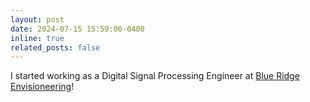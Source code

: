 ```yaml
---
layout: post
date: 2024-07-15 15:59:00-0400
inline: true
related_posts: false
---
```


I started working as a Digital Signal Processing Engineer at [Blue Ridge Envisioneering](https://br-envision.com/)!
